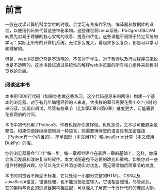 # 前言

一般在攻读计算机科学学位的时候，会学习有关操作系统、编译器和数据库的课程，以便用代码来代替这些神秘事物。这些课程将Linux系统、Postgres和LLVM转换为对易于理解的核心架构的改善、提高和优化。这些课程不局限于特定系统的学习：实际上所有的计算机系统，无论多么庞大，看起来多么复杂，都是可以学习和理解的。

但是，web浏览器仍然是不透明的，不仅对于学生，对于教师以及行业程序员来说也是不透明的。这本书尝试通过系统性的解释web浏览器的所有核心组件来剖析浏览器的全貌。

### 阅读这本书

本书用1000行代码（如果你也做这些练习，这个代码是原来的两倍）构建一个基本的浏览器。对于有几年编程经验的人来说，大多数的章节需要花费4-6个小时的来阅读、实现和调试，尽管有些章节（比如第5章和第6章）难度更大，可能需要花费两倍的时间。

本书中的代码用了Python3，作者也推荐你这样做。也就是说，文本尽可能避免依赖性。如果你选择继续使用另一种语言，则需要确保您的语言具有加密连接（Python有一个内置的）、简单图形（本文用TK）和JavaScript计算（本文使用DukPy）的库。

你的浏览器将会“工作”每一步，每一章都会建立在最后一章的基础上。这样，你将会练习发展和改进复杂的软件。本文试图避免不必要的改变和重构。如果你对一些组件特别感兴趣，你可以充实它并添加确实对功能，而无需增加后面章节的难度。

本书的浏览器不拘泥于标准，它只处理一小部分完整的HTML、CSS以及JavaScript语言，错误处理，也不能抵御恶意输入。它也相当缓慢。尽管如此，它的架构与真正的浏览器架构相匹配，可以深入了解这一千万行代码的庞然大物。



